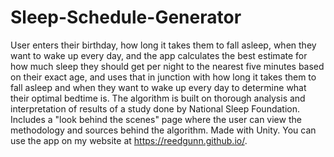 # Sleep-Schedule-Generator

User enters their birthday, how long it takes them to fall asleep, when they want to wake up every day, and the app calculates the best estimate for how much sleep they should get per night to the nearest five minutes based on their exact age, and uses that in junction with how long it takes them to fall asleep and when they want to wake up every day to determine what their optimal bedtime is. The algorithm is built on thorough analysis and interpretation of results of a study done by National Sleep Foundation. Includes a "look behind the scenes" page where the user can view the methodology and sources behind the algorithm. Made with Unity. You can use the app on my website at https://reedgunn.github.io/.